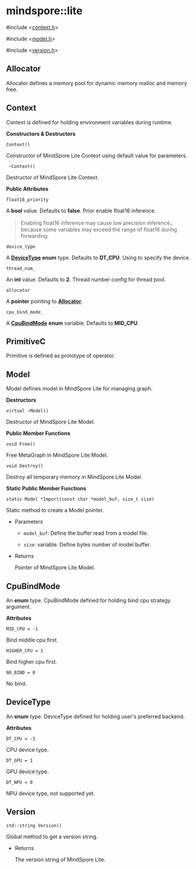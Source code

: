 # mindspore::lite

#include &lt;[context.h](https://gitee.com/mindspore/mindspore/blob/r1.0/mindspore/lite/include/context.h)&gt;

#include &lt;[model.h](https://gitee.com/mindspore/mindspore/blob/r1.0/mindspore/lite/include/model.h)&gt;

#include &lt;[version.h](https://gitee.com/mindspore/mindspore/blob/r1.0/mindspore/lite/include/version.h)&gt;


## Allocator

Allocator defines a memory pool for dynamic memory malloc and memory free.

## Context

Context is defined for holding environment variables during runtime.

**Constructors & Destructors**

```
Context()
```

Constructor of MindSpore Lite Context using default value for parameters.

``` 
 ~Context()
```
Destructor of MindSpore Lite Context.

**Public Attributes**

``` 
float16_priority
```
A **bool** value. Defaults to **false**. Prior enable float16 inference.

> Enabling float16 inference may cause low precision inference，because some variables may exceed the range of float16 during forwarding.

```
device_type
```
A [**DeviceType**](https://www.mindspore.cn/doc/api_cpp/en/r1.0/lite.html#devicetype) **enum** type. Defaults to **DT_CPU**. Using to specify the device.

``` 
thread_num_
```

An **int** value. Defaults to **2**. Thread number config for thread pool.

``` 
allocator
```

A **pointer** pointing to [**Allocator**](https://www.mindspore.cn/doc/api_cpp/en/r1.0/lite.html#allocator).

``` 
cpu_bind_mode_ 
```

A [**CpuBindMode**](https://www.mindspore.cn/doc/api_cpp/en/r1.0/lite.html#cpubindmode) **enum** variable. Defaults to **MID_CPU**.     

## PrimitiveC
Primitive is defined as prototype of operator.

## Model
Model defines model in MindSpore Lite for managing graph.

**Destructors**

```
virtual ~Model()
```

Destructor of MindSpore Lite Model.

**Public Member Functions**

```
void Free()
```
Free MetaGraph in MindSpore Lite Model.

```
void Destroy()
```
Destroy all temporary memory in MindSpore Lite Model.

**Static Public Member Functions**
```
static Model *Import(const char *model_buf, size_t size)
```
Static method to create a Model pointer.

- Parameters    

    - `model_buf`: Define the buffer read from a model file.   

    - `size`: variable. Define bytes number of model buffer.

- Returns  

    Pointer of MindSpore Lite Model.
        
## CpuBindMode
An **enum** type. CpuBindMode defined for holding bind cpu strategy argument.

**Attributes**

``` 
MID_CPU = -1
```
Bind middle cpu first.

``` 
HIGHER_CPU = 1
```
Bind higher cpu first.

``` 
NO_BIND = 0
```
No bind.
## DeviceType
An **enum** type. DeviceType defined for holding user's preferred backend.

**Attributes**
``` 
DT_CPU = -1
```
CPU device type.

``` 
DT_GPU = 1
```
GPU device type.

``` 
DT_NPU = 0
```
NPU device type, not supported yet.
## Version

``` 
std::string Version()
```
Global method to get a version string.

- Returns

    The version string of MindSpore Lite.
